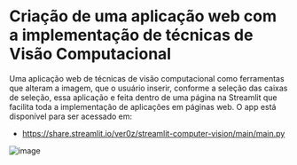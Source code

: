 # Criação de uma aplicação web com a implementação de técnicas de Visão Computacional 
Uma aplicação web de técnicas de visão computacional como ferramentas que alteram a imagem, que o usuário inserir, conforme a seleção das caixas de seleção, essa aplicação e feita dentro de uma página na Streamlit que facilita toda a implementação de aplicações em páginas web. O app está disponível para ser acessado em: 
* https://share.streamlit.io/ver0z/streamlit-computer-vision/main/main.py

![image](https://user-images.githubusercontent.com/23502680/117342253-67c26100-ae79-11eb-9205-baa2fff98eee.png)



